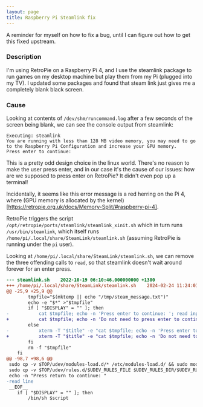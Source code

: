 ```yaml
---
layout: page
title: Raspberry Pi Steamlink fix
---
```


A reminder for myself on how to fix a bug, until I can figure out how to get
this fixed upstream.

### Description

I'm using RetroPie on a Raspberry Pi 4, and I use the steamlink package to run
games on my desktop machine but play them from my Pi (plugged into my TV). I
updated some packages and found that steam link just gives me a completely
blank black screen.


### Cause

Looking at contents of `/dev/shm/runcommand.log` after a few seconds of the
screen being blank, we can see the console output from steamlink:

```
Executing: steamlink
You are running with less than 128 MB video memory, you may need to go to the Raspberry Pi Configuration and increase your GPU memory.
Press enter to continue:
```

This is a pretty odd design choice in the linux world. There's no reason to
make the user press enter, and in our case it's the cause of our issues: how
are we supposed to press enter on RetroPie? It didn't even pop up a terminal!

Incidentally, it seems like this error message is a red herring on the Pi 4,
where
(GPU memory is allocated by the kernel)[https://retropie.org.uk/docs/Memory-Split/#raspberry-pi-4].

RetroPie triggers the script `/opt/retropie/ports/steamlink/steamlink_xinit.sh`
which in turn runs `/usr/bin/steamlink`, which itself runs
`/home/pi/.local/share/SteamLink/steamlink.sh`
(assuming RetroPie is running under the `pi` user).

Looking at `/home/pi/.local/share/SteamLink/steamlink.sh`, we can remove the
three offending calls to `read`, so that steamlink doesn't wait around forever
for an enter press.


```patch
--- steamlink.sh	2022-10-19 06:10:46.000000000 +1300
+++ /home/pi/.local/share/SteamLink/steamlink.sh	2024-02-24 11:24:01.795157816 +1300
@@ -25,9 +25,9 @@
 		tmpfile="$(mktemp || echo "/tmp/steam_message.txt")"
 		echo -e "$*" >"$tmpfile"
 		if [ "$DISPLAY" = "" ]; then
-			cat $tmpfile; echo -n 'Press enter to continue: '; read input
+			cat $tmpfile; echo -n 'Do not need to press enter to continue: '
 		else
-			xterm -T "$title" -e "cat $tmpfile; echo -n 'Press enter to continue: '; read input"
+			xterm -T "$title" -e "cat $tmpfile; echo -n 'Do not need to press enter to continue: '"
 		fi
 		rm -f "$tmpfile"
 	fi
@@ -98,7 +98,6 @@
 sudo cp -v $TOP/udev/modules-load.d/* /etc/modules-load.d/ && sudo modprobe uinput && sleep 3
 sudo cp -v $TOP/udev/rules.d/$UDEV_RULES_FILE $UDEV_RULES_DIR/$UDEV_RULES_FILE && sudo udevadm trigger && sudo usermod -a -G input,plugdev $(id -un)
 echo -n "Press return to continue: "
-read line
 __EOF__
 	if [ "$DISPLAY" = "" ]; then
 		/bin/sh $script
```
